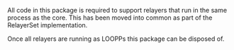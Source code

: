 All code in this package is required to support relayers that run in the
same process as the core.  This has been moved into common as part of the
RelayerSet implementation.

Once all relayers are running as LOOPPs this package can be disposed of.